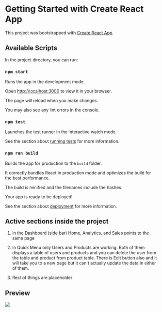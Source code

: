 # Getting Started with Create React App

This project was bootstrapped with [Create React App](https://github.com/facebook/create-react-app).

## Available Scripts

In the project directory, you can run:

### `npm start`

Runs the app in the development mode.

Open [http://localhost:3000](http://localhost:3000) to view it in your browser.

The page will reload when you make changes.

You may also see any lint errors in the console.

### `npm test`

Launches the test runner in the interactive watch mode.

See the section about [running tests](https://facebook.github.io/create-react-app/docs/running-tests) for more information.

### `npm run build`

Builds the app for production to the `build` folder.

It correctly bundles React in production mode and optimizes the build for the best performance.

The build is minified and the filenames include the hashes.

Your app is ready to be deployed!

See the section about [deployment](https://facebook.github.io/create-react-app/docs/deployment) for more information.

## Active sections inside the project

1. In the Dashboard (side bar) Home, Analytics, and Sales points to the same page

2. In Quick Menu only Users and Products are working. Both of them displays a table of users and products and you can delete the user from the table and product from product table. There is Edit button also and it will take you to a new page but it can't actually update the data in either of them.

3) Rest of things are placeholder

## Preview

![](https://github.com/noobExtendsBot/dashboard/blob/main/dashboard.gif)
